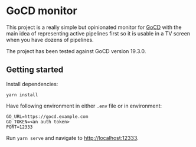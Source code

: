 # GoCD monitor

This project is a really simple but opinionated monitor for [GoCD](https://go.cd)
with the main idea of representing active pipelines first so it is usable
in a TV screen when you have dozens of pipelines.

The project has been tested against GoCD version 19.3.0.

## Getting started

Install dependencies:
```
yarn install
```

Have following environment in either `.env` file or in environment:

```
GO_URL=https://gocd.example.com
GO_TOKEN=<an auth token>
PORT=12333
```

Run `yarn serve` and navigate to [http://localhost:12333](http://localhost:12333).

